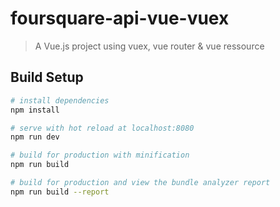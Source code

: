 # foursquare-api-vue-vuex

> A Vue.js project using vuex, vue router & vue ressource

## Build Setup

``` bash
# install dependencies
npm install

# serve with hot reload at localhost:8080
npm run dev

# build for production with minification
npm run build

# build for production and view the bundle analyzer report
npm run build --report
```
